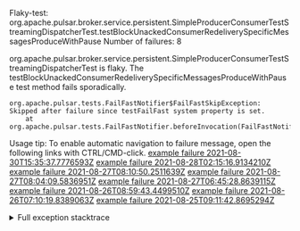        
Flaky-test: org.apache.pulsar.broker.service.persistent.SimpleProducerConsumerTestStreamingDispatcherTest.testBlockUnackedConsumerRedeliverySpecificMessagesProduceWithPause
Number of failures: 8

org.apache.pulsar.broker.service.persistent.SimpleProducerConsumerTestStreamingDispatcherTest is flaky. The testBlockUnackedConsumerRedeliverySpecificMessagesProduceWithPause test method fails sporadically.

```
org.apache.pulsar.tests.FailFastNotifier$FailFastSkipException: Skipped after failure since testFailFast system property is set.
	at org.apache.pulsar.tests.FailFastNotifier.beforeInvocation(FailFastNotifier.java:88)

```

Usage tip: To enable automatic navigation to failure message, open the following links with CTRL/CMD-click.
[example failure 2021-08-30T15:35:37.7776593Z](https://github.com/apache/pulsar/runs/3463119398?check_suite_focus=true#step:9:2455)
[example failure 2021-08-28T02:15:16.9134210Z](https://github.com/apache/pulsar/runs/3448473880?check_suite_focus=true#step:9:1452)
[example failure 2021-08-27T08:10:50.2511639Z](https://github.com/apache/pulsar/runs/3440980370?check_suite_focus=true#step:9:1523)
[example failure 2021-08-27T08:04:09.5836951Z](https://github.com/apache/pulsar/runs/3440855241?check_suite_focus=true#step:9:1448)
[example failure 2021-08-27T06:45:28.8639115Z](https://github.com/apache/pulsar/runs/3440411158?check_suite_focus=true#step:9:1449)
[example failure 2021-08-26T08:59:43.4499510Z](https://github.com/apache/pulsar/runs/3430539961?check_suite_focus=true#step:9:2158)
[example failure 2021-08-26T07:10:19.8389063Z](https://github.com/apache/pulsar/runs/3429892136?check_suite_focus=true#step:9:1510)
[example failure 2021-08-25T09:11:42.8695294Z](https://github.com/apache/pulsar/runs/3420085427?check_suite_focus=true#step:10:1454)


<details>
<summary>Full exception stacktrace</summary>
<code><pre>
org.apache.pulsar.tests.FailFastNotifier$FailFastSkipException: Skipped after failure since testFailFast system property is set.
	at org.apache.pulsar.tests.FailFastNotifier.beforeInvocation(FailFastNotifier.java:88)

</pre></code>
</details>

